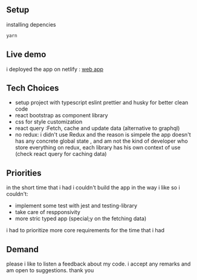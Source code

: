 ## Setup

installing depencies

```bash
yarn
```

## Live demo

i deployed the app on netlify : <a href="https://star-wars-twazan.netlify.app" target="_blank">web app</a>

## Tech Choices

- setup project with typescript eslint prettier and husky for better clean code
- react bootstrap as component library
- css for style customization
- react query :Fetch, cache and update data (alternative to graphql)
- no redux: i didn't use Redux and the reason is simpele the app doesn't has any concrete global state , and am not the kind of developer who store everything on redux, each library has his own context of use (check react query for caching data)

## Priorities

in the short time that i had i couldn't build the app in the way i like so i couldn't:

- implement some test with jest and testing-library
- take care of respponsivity
- more stric typed app (special;y on the fetching data)

i had to prioritize more core requirements for the time that i had

## Demand

please i like to listen a feedback about my code. i accept any remarks and am open to suggestions. thank you
